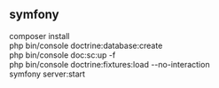 ## symfony
composer install  
php bin/console doctrine:database:create  
php bin/console doc:sc:up -f  
php bin/console doctrine:fixtures:load --no-interaction  
symfony server:start
